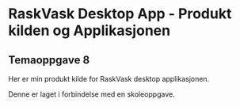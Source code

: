 # RaskVask Desktop App - Produkt kilden og Applikasjonen

## Temaoppgave 8

Her er min produkt kilde for RaskVask desktop applikasjonen.

Denne er laget i forbindelse med en skoleoppgave.